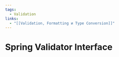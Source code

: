 ```yaml
---
tags:
  - Validation
links:
  - "[[Validation, Formatting и Type Conversion]]"
---
```

# Spring Validator Interface

